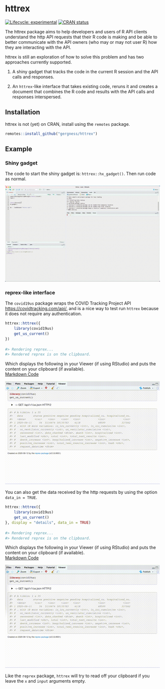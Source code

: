 # httrex

<!-- badges: start -->

[![Lifecycle:
experimental](https://img.shields.io/badge/lifecycle-experimental-orange.svg)](https://www.tidyverse.org/lifecycle/#experimental)
[![CRAN
status](https://www.r-pkg.org/badges/version/httrex)](https://CRAN.R-project.org/package=httrex)
<!-- badges: end -->

The httrex package aims to help developers and users of R API clients 
understand the http API requests that their R code is making and be able
to better communicate with the API owners (who may or may not user R)
how they are interacting with the API.

httrex is still an exploration of how to solve this problem and has two 
approaches currently supported.

1) A shiny gadget that tracks the code in the current R session
and the API calls and responses.

2) An `httrex`-like interface that takes existing code, reruns it
and creates a document that combines the R code and results with
the API calls and responses interspersed.

## Installation

httrex is not (yet) on CRAN, install using the `remotes` package.

``` r
remotes::install_github("gergness/httrex")
```

## Example

### Shiny gadget
The code to start the shiny gadget is: `httrex::hx_gadget()`. Then run
code as normal.

![GIF of httrex gadget](docs/hx_gadget720.gif)

### reprex-like interface
The `covid19us` package wraps the COVID Tracking Project API
<https://covidtracking.com/api/>, and is a nice way to test run `httrex`
because it does not require any authentication.

``` r
httrex::httrex({
    library(covid19us)
    get_us_current()
})

#> Rendering reprex...
#> Rendered reprex is on the clipboard.
```

Which displays the following in your Viewer (if using RStudio) and
puts the content on your clipboard (if available).  
<a href="man/figures/ex1.md">Markdown Code</a>

<a href="man/figures/ex1.md"><img src="man/figures/ex1.gif"/></a>


You can also get the data received by the http requests by using the
option `data_in = TRUE`.

``` r
httrex::httrex({
    library(covid19us)
    get_us_current()
}, display = "details", data_in = TRUE)

#> Rendering reprex...
#> Rendered reprex is on the clipboard.
```

Which displays the following in your Viewer (if using RStudio) and
puts the content on your clipboard (if available).  
<a href="man/figures/ex2.md">Markdown Code</a>

<a href="man/figures/ex2.md"><img src="man/figures/ex2.gif"/></a>




Like the `reprex` package, `httrex` will try to read off your clipboard
if you leave the `x` and `input` arguments empty.
